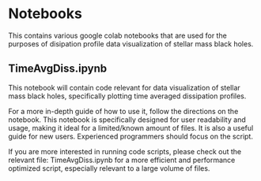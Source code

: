 # Notebooks
This contains various google colab notebooks that are used for the purposes of disipation profile data visualization of stellar mass black holes. 

## TimeAvgDiss.ipynb
This notebook will contain code relevant for data visualization of stellar mass black holes, specifically plotting time averaged dissipation profiles. 

For a more in-depth guide of how to use it, follow the directions on the notebook. 
This notebook is specifically designed for user readability and usage, making it ideal for a limited/known amount of files. 
It is also a useful guide for new users. Experienced programmers should focus on the script. 

If you are more interested in running code scripts, please check out the relevant file: 
TimeAvgDiss.ipynb 
for a more efficient and performance optimized script, especially relevant to a large volume of files. 



